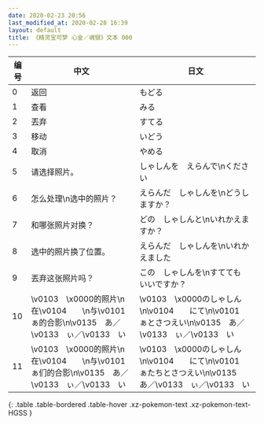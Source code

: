 ```yaml
---
date: 2020-02-23 20:56
last_modified_at: 2020-02-28 16:39
layout: default
title: 《精灵宝可梦 心金／魂银》文本 000
---
```

| 编号 | 中文 | 日文 |
| ---- | ---- | ---- |
| 0 | 返回 | もどる |
| 1 | 查看 | みる |
| 2 | 丟弃 | すてる |
| 3 | 移动 | いどう |
| 4 | 取消 | やめる |
| 5 | 请选择照片。 | しゃしんを　えらんで\nください |
| 6 | 怎么处理\n选中的照片？ | えらんだ　しゃしんを\nどうしますか？ |
| 7 | 和哪张照片对换？ | どの　しゃしんと\nいれかえますか？ |
| 8 | 选中的照片换了位置。 | えらんだ　しゃしんを\nいれかえました |
| 9 | 丟弃这张照片吗？ | この　しゃしんを\nすてても　いいですか？ |
| 10 | \v0103　\x0000的照片\n在\v0104　　\n与\v0101　ぁ的合影\n\v0135　あ／\v0133　ぃ／\v0133　い | \v0103　\x0000のしゃしん\n\v0104　　にて\n\v0101　ぁとさつえい\n\v0135　あ／\v0133　ぃ／\v0133　い |
| 11 | \v0103　\x0000的照片\n在\v0104　　\n与\v0101　ぁ们的合影\n\v0135　あ／\v0133　ぃ／\v0133　い | \v0103　\x0000のしゃしん\n\v0104　　にて\n\v0101　ぁたちとさつえい\n\v0135　あ／\v0133　ぃ／\v0133　い |
{: .table .table-bordered .table-hover .xz-pokemon-text .xz-pokemon-text-HGSS }